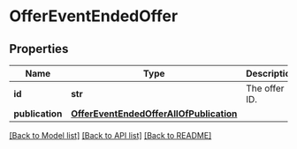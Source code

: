 # OfferEventEndedOffer

## Properties
Name | Type | Description | Notes
------------ | ------------- | ------------- | -------------
**id** | **str** | The offer ID. | 
**publication** | [**OfferEventEndedOfferAllOfPublication**](OfferEventEndedOfferAllOfPublication.md) |  | 

[[Back to Model list]](../README.md#documentation-for-models) [[Back to API list]](../README.md#documentation-for-api-endpoints) [[Back to README]](../README.md)


